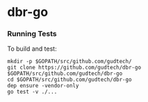 # dbr-go

### Running Tests

To build and test:

    mkdir -p $GOPATH/src/github.com/gudtech/
    git clone https://github.com/gudtech/dbr-go $GOPATH/src/github.com/gudtech/dbr-go
    cd $GOPATH/src/github.com/gudtech/dbr-go
    dep ensure -vendor-only
    go test -v ./...
